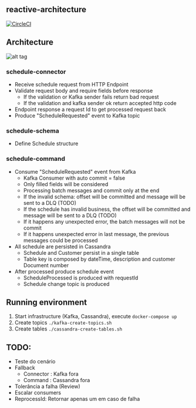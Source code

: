 reactive-architecture
------------------------------------------------------
[![CircleCI](https://circleci.com/gh/emmanuelneri/reactive-microservices/tree/master.svg?style=svg&circle-token=c7c1c9ef3ae5b4148c847e3e554753fd456a6987)](<LINK>)

## Architecture

![alt tag](https://github.com/emmanuelneri/reactive-microservices/blob/master/architecture.jpeg?style=centerme)

### schedule-connector
- Receive schedule request from HTTP Endpoint
- Validate request body and require fields before response
    - If the validation or Kafka sender fails return bad request
    - If the validation and kafka sender ok return accepted http code
- Endpoint response a request Id to get processed request back
- Produce "ScheduleRequested" event to Kafka topic

### schedule-schema
- Define Schedule structure

### schedule-command
- Consume "ScheduleRequested" event from Kafka
  - Kafka Consumer with auto commit = false
  - Only filled fields will be considered
  - Processing batch messages and commit only at the end
  - If the invalid schema: offset will be committed and message will be sent to a DLQ (TODO)
  - If the schedule has invalid business, the offset will be committed and message will be sent to a DLQ (TODO)
  - If it happens any unexpected error, the batch messages will not be commit 
  - If it happens unexpected error in last message, the previous messages could be processed
- All schedule are persisted in Cassandra
  - Schedule and Customer persist in a single table
  - Table key is composed by dateTime, description and customer Document number 
- After processed produce schedule event
  - ScheduleProcessed is produced with requestId 
  - Schedule change topic is produced

## Running environment 

1. Start infrastructure (Kafka, Cassandra), execute ```docker-compose up```
3. Create topics ```./kafka-create-topics.sh```
2. Create tables ```./cassandra-create-tables.sh```


## TODO: 

- Teste do cenário
- Fallback 
  - Connector : Kafka fora
  - Command : Cassandra fora
- Tolerância a falha (Review)
- Escalar consumers
- ReprocessId: Retornar apenas um em caso de falha
